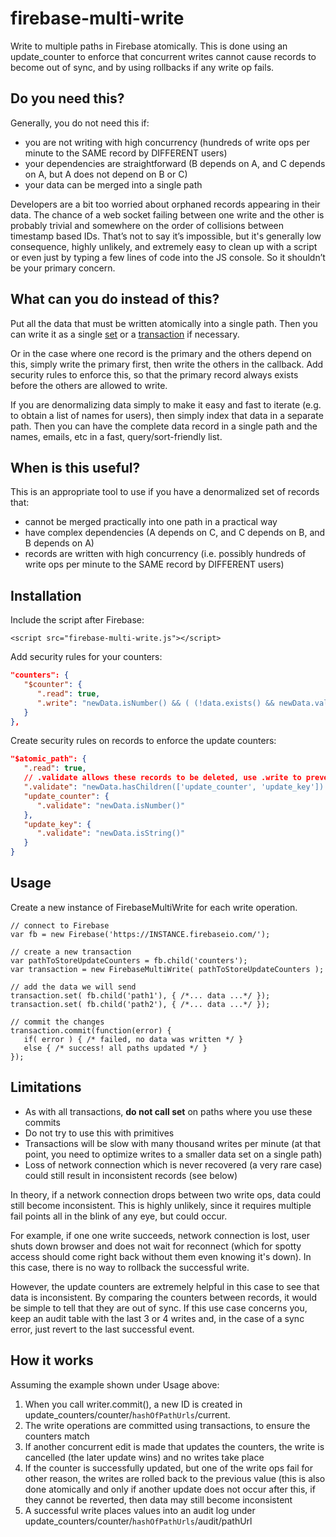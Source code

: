 firebase-multi-write
====================

Write to multiple paths in Firebase atomically. This is done using an update_counter to enforce that concurrent writes cannot cause records to become out of sync, and by using rollbacks if any write op fails.

## Do you need this?

Generally, you do not need this if:

  * you are not writing with high concurrency (hundreds of write ops per minute to the SAME record by DIFFERENT users)
  * your dependencies are straightforward (B depends on A, and C depends on A, but A does not depend on B or C)
  * your data can be merged into a single path

Developers are a bit too worried about orphaned records appearing in their data.
The chance of a web socket failing between one write and the other is probably trivial and somewhere on the order of collisions between
timestamp based IDs. That’s not to say it’s impossible, but it's generally low consequence, highly unlikely, and extremely easy to clean up with a script or even just by typing a few lines of code into the JS console. So it shouldn’t be your primary concern.

## What can you do instead of this?

Put all the data that must be written atomically into a single path. Then you can write it as a single [set](https://www.firebase.com/docs/javascript/firebase/set.html) or a [transaction](https://www.firebase.com/docs/javascript/firebase/transaction.html) if necessary.

Or in the case where one record is the primary and the others depend on this, simply write the primary first, then write the others in the callback. Add security rules to enforce this, so that the primary record always exists before the others are allowed to write.

If you are denormalizing data simply to make it easy and fast to iterate (e.g. to obtain a list of names for users), then simply index that data in a separate path.
Then you can have the complete data record in a single path and the names, emails, etc in a fast, query/sort-friendly list.

## When is this useful?

This is an appropriate tool to use if you have a denormalized set of records that:

  * cannot be merged practically into one path in a practical way
  * have complex dependencies (A depends on C, and C depends on B, and B depends on A)
  * records are written with high concurrency (i.e. possibly hundreds of write ops per minute to the SAME record by DIFFERENT users)

## Installation

Include the script after Firebase:

    <script src="firebase-multi-write.js"></script>

Add security rules for your counters:

```json
"counters": {
   "$counter": {
      ".read": true,
      ".write": "newData.isNumber() && ( (!data.exists() && newData.val() === 1) || newData.val() === data.val() + 1 )"
   }
},
```

Create security rules on records to enforce the update counters:

```json
"$atomic_path": {
   ".read": true,
   // .validate allows these records to be deleted, use .write to prevent deletions
   ".validate": "newData.hasChildren(['update_counter', 'update_key']) && root.child('counters/'+newData.child('update_key').val()).val() === newData.child('update_counter').val()",
   "update_counter": {
      ".validate": "newData.isNumber()"
   },
   "update_key": {
      ".validate": "newData.isString()"
   }
}
```

## Usage

Create a new instance of FirebaseMultiWrite for each write operation.

    // connect to Firebase
    var fb = new Firebase('https://INSTANCE.firebaseio.com/');

    // create a new transaction
    var pathToStoreUpdateCounters = fb.child('counters');
    var transaction = new FirebaseMultiWrite( pathToStoreUpdateCounters );

    // add the data we will send
    transaction.set( fb.child('path1'), { /*... data ...*/ });
    transaction.set( fb.child('path2'), { /*... data ...*/ });

    // commit the changes
    transaction.commit(function(error) {
       if( error ) { /* failed, no data was written */ }
       else { /* success! all paths updated */ }
    });

## Limitations

   * As with all transactions, **do not call set** on paths where you use these commits
   * Do not try to use this with primitives
   * Transactions will be slow with many thousand writes per minute (at that point, you need to optimize writes to a smaller data set on a single path)
   * Loss of network connection which is never recovered (a very rare case) could still result in inconsistent records (see below)

In theory, if a network connection drops between two write ops, data could still become inconsistent. This is highly unlikely, since it requires multiple fail points all in the blink of any eye, but could occur.

For example, if one one write succeeds, network connection is lost, user shuts down browser and does not wait for reconnect (which for spotty access should come right back without them even knowing it's down). In this case, there is no way to rollback the successful write. 

However, the update counters are extremely helpful in this case to see that data is inconsistent. By comparing the counters between records, it would be simple to tell that they are out of sync. If this use case concerns you, keep an audit table with the last 3 or 4 writes and, in the case of a sync error, just revert to the last successful event.

## How it works

Assuming the example shown under Usage above:

   1. When you call writer.commit(), a new ID is created in update_counters/counter/<code>hashOfPathUrls</code>/current.
   1. The write operations are committed using transactions, to ensure the counters match
   1. If another concurrent edit is made that updates the counters, the write is cancelled (the later update wins) and no writes take place
   1. If the counter is successfully updated, but one of the write ops fail for other reason, the writes are rolled back to the previous value (this is also done atomically and only if another update does not occur after this, if they cannot be reverted, then data may still become inconsistent
   1. A successful write places values into an audit log under update_counters/counter/<code>hashOfPathUrls</code>/audit/pathUrl
